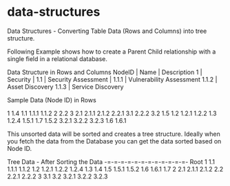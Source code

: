 # data-structures
Data Structures - Converting Table Data (Rows and Columns) into tree structure.

Following Example shows how to create a Parent Child relationship with a single field in a relational database.

Data Structure in Rows and Columns
NodeID | Name | Description
1 | Security | 
1.1 | Security Assessment | 
1.1.1 | Vulnerability Assessment
1.1.2 | Asset Discovery
1.1.3 | Service Discovery

Sample Data (Node ID) in Rows

1
1.4
1.1
1.1.1
1.1.2
2
2.2
3
2.1
2.1.1
2.1.2
2.2.1
3.1
2.2.2
3.2
1.5
1.2
1.2.1
1.2.2
1.3
1.2.4
1.5.1
1.7
1.5.2
3.2.1
3.2.2
3.2.3
1.6
1.6.1

This unsorted data will be sorted and creates a tree structure. Ideally when you fetch the data from the Database you can get the data sorted based on Node ID.

Tree Data - After Sorting the Data -=-=-=-=-=-=-=-=-=-=-=-=-
Root
  1
    1.1
      1.1.1
      1.1.2
    1.2
      1.2.1
      1.2.2
      1.2.4
    1.3
    1.4
    1.5
      1.5.1
      1.5.2
    1.6
      1.6.1
    1.7
  2
    2.1
      2.1.1
      2.1.2
    2.2
      2.2.1
      2.2.2
  3
    3.1
    3.2
      3.2.1
      3.2.2
      3.2.3
